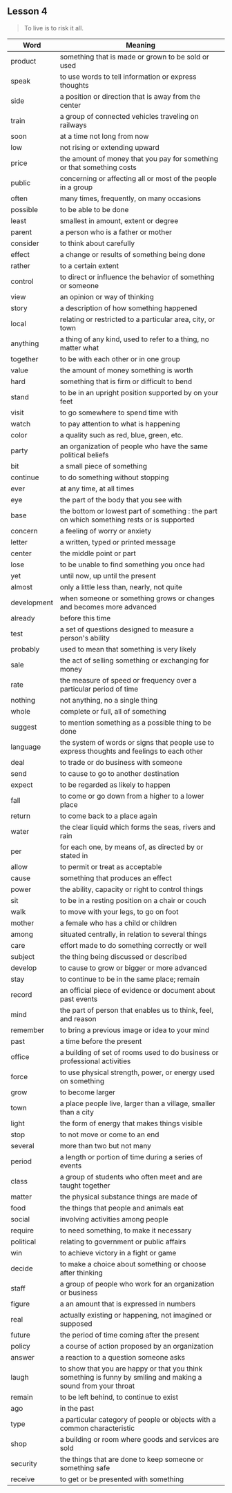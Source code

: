 ## Lesson 4
> To live is to risk it all.

| Word | Meaning |
| ---- | ---- |
| product | something that is made or grown to be sold or used |
| speak | to use words to tell information or express thoughts |
| side | a position or direction that is away from the center |
| train | a group of connected vehicles traveling on railways |
| soon | at a time not long from now |
| low | not rising or extending upward |
| price | the amount of money that you pay for something or that something costs |
| public | concerning or affecting all or most of the people in a group |
| often | many times, frequently, on many occasions |
| possible | to be able to be done |
| least | smallest in amount, extent or degree |
| parent | a person who is a father or mother |
| consider | to think about carefully |
| effect | a change or results of something being done |
| rather | to a certain extent |
| control | to direct or influence the behavior of something or someone |
| view | an opinion or way of thinking |
| story | a description of how something happened |
| local | relating or restricted to a particular area, city, or town |
| anything | a thing of any kind, used to refer to a thing, no matter what |
| together | to be with each other or in one group |
| value | the amount of money something is worth |
| hard | something that is firm or difficult to bend |
| stand | to be in an upright position supported by on your feet |
| visit | to go somewhere to spend time with |
| watch | to pay attention to what is happening |
| color | a quality such as red, blue, green, etc. |
| party | an organization of people who have the same political beliefs |
| bit | a small piece of something |
| continue | to do something without stopping |
| ever | at any time, at all times |
| eye | the part of the body that you see with |
| base | the bottom or lowest part of something : the part on which something rests or is supported |
| concern | a feeling of worry or anxiety |
| letter | a written, typed or printed message |
| center | the middle point or part |
| lose | to be unable to find something you once had |
| yet | until now, up until the present |
| almost | only a little less than, nearly, not quite |
| development | when someone or something grows or changes and becomes more advanced |
| already | before this time |
| test | a set of questions designed to measure a person's ability |
| probably | used to mean that something is very likely |
| sale | the act of selling something or exchanging for money |
| rate | the measure of speed or frequency over a particular period of time |
| nothing | not anything, no a single thing |
| whole | complete or full, all of something |
| suggest | to mention something as a possible thing to be done |
| language | the system of words or signs that people use to express thoughts and feelings to each other |
| deal | to trade or do business with someone |
| send | to cause to go to another destination |
| expect | to be regarded as likely to happen |
| fall | to come or go down from a higher to a lower place |
| return | to come back to a place again |
| water | the clear liquid which forms the seas, rivers and rain |
| per | for each one, by means of, as directed by or stated in |
| allow | to permit or treat as acceptable |
| cause | something that produces an effect |
| power | the ability, capacity or right to control things |
| sit | to be in a resting position on a chair or couch |
| walk | to move with your legs, to go on foot |
| mother | a female who has a child or children |
| among | situated centrally, in relation to several things |
| care | effort made to do something correctly or well |
| subject | the thing being discussed or described |
| develop | to cause to grow or bigger or more advanced |
| stay | to continue to be in the same place;  remain |
| record | an official piece of evidence or document about past events |
| mind | the part of person that enables us to think, feel, and reason |
| remember | to bring a previous image or idea to your mind |
| past | a time before the present |
| office | a building of set of rooms used to do business or professional activities |
| force | to use physical strength, power, or energy used on something |
| grow | to become larger |
| town | a place people live, larger than a village, smaller than a city |
| light | the form of energy that makes things visible |
| stop | to not move or come to an end |
| several | more than two but not many |
| period | a length or portion of time during a series of events |
| class | a group of students who often meet and are taught together |
| matter | the physical substance things are made of |
| food | the things that people and animals eat |
| social | involving activities among people |
| require | to need something, to make it necessary |
| political | relating to government or public affairs |
| win | to achieve victory in a fight or game |
| decide | to make a choice about something or choose after thinking |
| staff | a group of people who work for an organization or business |
| figure | a an amount that is expressed in numbers |
| real | actually existing or happening, not imagined or supposed |
| future | the period of time coming after the present |
| policy | a course of action proposed by an organization |
| answer | a reaction to a question someone asks |
| laugh | to show that you are happy or that you think something is funny by smiling and making a sound from your throat |
| remain | to be left behind, to continue to exist |
| ago | in the past |
| type | a particular category of people or objects with a common characteristic |
| shop | a building or room where goods and services are sold |
| security | the things that are done to keep someone or something safe |
| receive | to get or be presented with something |
